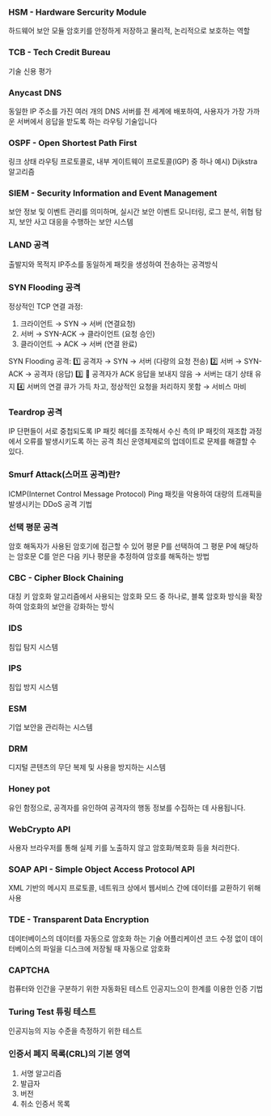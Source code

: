 ### HSM - Hardware Sercurity Module
하드웨어 보안 모듈
암호키를 안정하게 저장하고 물리적, 논리적으로 보호하는 역할

### TCB - Tech Credit Bureau
기술 신용 평가

### Anycast DNS
동일한 IP 주소를 가진 여러 개의 DNS 서버를 전 세계에 배포하여, 사용자가 가장 가까운 서버에서 응답을 받도록 하는 라우팅 기술입니다

### OSPF - Open Shortest Path First
링크 상태 라우팅 프로토콜로, 내부 게이트웨이 프로토콜(IGP) 중 하나
예시) Dijkstra 알고리즘

### SIEM - Security Information and Event Management
보안 정보 및 이벤트 관리를 의미하며, 실시간 보안 이벤트 모니터링, 로그 분석, 위협 탐지, 보안 사고 대응을 수행하는 보안 시스템

### LAND 공격
출발지와 목적지 IP주소를 동일하게 패킷을 생성하여 전송하는 공격방식

### SYN Flooding 공격
정상적인 TCP 연결 과정:
1. 크라이언트 → SYN → 서버 (연결요청)
2. 서버 → SYN-ACK → 클라이언트 (요청 승인)
3. 클라이언트 → ACK → 서버 (연결 완료)

SYN Flooding 공격:
1️⃣ 공격자 → SYN → 서버 (다량의 요청 전송)
2️⃣ 서버 → SYN-ACK → 공격자 (응답)
3️⃣ 🚫 공격자가 ACK 응답을 보내지 않음 → 서버는 대기 상태 유지
4️⃣ 서버의 연결 큐가 가득 차고, 정상적인 요청을 처리하지 못함 → 서비스 마비


### Teardrop 공격
IP 단편들이 서로 중첩되도록 IP 패킷 헤더를 조작해서 수신 측의 IP 패킷의 재조합 과정에서 오류를 발생시키도록 하는 공격
최신 운영체제로의 업데이트로 문제를 해결할 수 있다.

### Smurf Attack(스머프 공격)란?
ICMP(Internet Control Message Protocol) Ping 패킷을 악용하여 대량의 트래픽을 발생시키는 DDoS 공격 기법

### 선택 평문 공격
암호 해독자가 사용된 암호기에 접근할 수 있어 평문 P를 선택하여 그 평문 P에 해당하는 암호문 C를 얻은 다음 키나 평문을 추정하여 암호를 해독하는 방법

### CBC - Cipher Block Chaining
대칭 키 암호화 알고리즘에서 사용되는 암호화 모드 중 하나로, 블록 암호화 방식을 확장하여 암호화의 보안을 강화하는 방식

### IDS
침입 탐지 시스템

### IPS
침입 방지 시스템

### ESM
기업 보안을 관리하는 시스템

### DRM
디지털 콘텐츠의 무단 복제 및 사용을 방지하는 시스템

### Honey pot
유인 함정으로, 공격자를 유인하여 공격자의 행동 정보를 수집하는 데 사용됩니다.

### WebCrypto API
사용자 브라우저를 통해 실제 키를 노출하지 않고 암호화/복호화 등을 처리한다.

### SOAP API - Simple Object Access Protocol API
XML 기반의 메시지 프로토콜, 네트워크 상에서 웹서비스 간에 데이터를 교환하기 위해 사용

### TDE - Transparent Data Encryption
데이터베이스의 데이터를 자동으로 암호화 하는 기술
어플리케이션 코드 수정 없이 데이터베이스의 파일을 디스크에 저장될 때 자동으로 암호화

### CAPTCHA
컴퓨터와 인간을 구분하기 위한 자동화된 테스트
인공지느으이 한계를 이용한 인증 기법

### Turing Test 튜링 테스트
인공지능의 지능 수준을 측정하기 위한 테스트

### 인증서 폐지 목록(CRL)의 기본 영역
1. 서명 알고리즘
2. 발급자
3. 버전
4. 취소 인증서 목록
